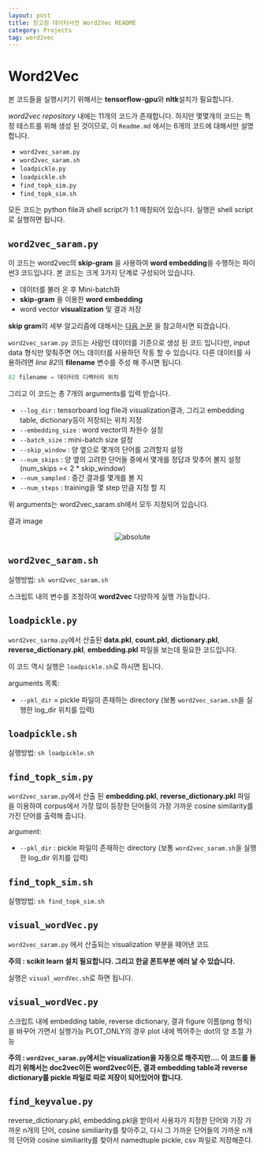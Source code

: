 ```yaml
---
layout: post
title: 한고원 데이터사전 Word2Vec README
category: Projects
tag: word2vec
---
```



# Word2Vec



본 코드들을 실행시키기 위해서는 **tensorflow-gpu**와 **nltk**설치가 필요합니다.

*word2vec repository* 내에는 11개의 코드가 존재합니다. 하지만 몇몇개의 코드는 특정 테스트를 위해 생성 된 것이므로, 이 `Readme.md` 에서는 6개의 코드에 대해서만 설명합니다.

* `word2vec_saram.py`
* `word2vec_saram.sh`
* `loadpickle.py`
* `loadpickle.sh`
* `find_topk_sim.py`
* `find_topk_sim.sh`

모든 코드는 python file과 shell script가 1:1 매칭되어 있습니다. 실행은 shell script로 실행하면 됩니다.

## `word2vec_saram.py`

이 코드는 word2vec의 **skip-gram** 을 사용하여 **word embedding**을 수행하는 파이썬3 코드입니다.
본 코드는 크게 3가지 단계로 구성되어 있습니다.

* 데이터를 불러 온 후 Mini-batch화
* **skip-gram** 을 이용한 **word embedding**
* word vector **visualization** 및 결과 저장

**skip gram**의 세부 알고리즘에 대해서는 [다음 논문](https://papers.nips.cc/paper/5021-distributed-representations-of-words-and-phrases-and-their-compositionality.pdf) 을 참고하시면 되겠습니다.

`word2vec_saram.py` 코드는 사람인 데이터를 기준으로 생성 된 코드 입니다만, input data 형식만 맞춰주면 어느 데이터를 사용하던 작동 할 수 있습니다. 다른 데이터를 사용하려면 *line 82*의 **filename** 변수를 주성 해 주시면 됩니다.

~~~python
82 filename = 데이터의 디렉터리 위치
~~~

그리고 이 코드는 총 7개의 arguments를 입력 받습니다.

* `--log_dir` : tensorboard log file과 visualization결과, 그리고 embedding table, dictionary등이 저장되는 위치 지정
* `--embedding_size` : word vector의 차원수 설정
* `--batch_size` : mini-batch size 설정
* `--skip_window` : 양 옆으로 몇개의 단어를 고려할지 설정
* `--num_skips` : 양 옆의 고려한 단어들 중에서 몇개를 정답과 맞추어 볼지 설정 (num_skips =< 2 * skip_window)
* `--num_sampled` : 중간 결과를 몇개를 볼 지
* `--num_steps` : training을 몇 step 만큼 지정 할 지

위 arguments는 word2vec_saram.sh에서 모두 지정되어 있습니다.

결과 image
<p align="center">
<img src='{{ "/assets/posts/word2vecREADME/saramin_nltk.png" | relative_url }}' alt='absolute'>
</p>


## `word2vec_saram.sh`

실행방법:
`sh word2vec_saram.sh`

스크립트 내의 변수를 조정하여 **word2vec** 다양하게 실행 가능합니다.

## `loadpickle.py`
`word2vec_sarma.py`에서 산출된 **data.pkl**, **count.pkl**, **dictionary.pkl**, **reverse_dictionary.pkl**, **embedding.pkl** 파일을 보는데 필요한 코드입니다.

이 코드 역시 실행은 `loadpickle.sh`로 하시면 됩니다.

arguments 목록:

* `--pkl_dir` = pickle 파일이 존재하는 directory (보통 `word2vec_saram.sh`을 실행한 log_dir 위치를 입력)

## `loadpickle.sh`

실행방법:
`sh loadpickle.sh`

## `find_topk_sim.py`

`word2vec_saram.py`에서 산출 된 **embedding.pkl**, **reverse_dictionary.pkl** 파일을 이용하여 corpus에서 가장 많이 등장한 단어들의 가장 가까운 cosine similarity를 가진 단어를 출력해 줍니다.

argument:

* `--pkl_dir` : pickle 파일이 존재하는 directory (보통 `word2vec_saram.sh`을 실행한 log_dir 위치를 입력)

## `find_topk_sim.sh`

실행방법:
`sh find_topk_sim.sh`

## `visual_wordVec.py` ##

`word2vec_saram.py` 에서 산출되는 visualization 부분을 떼어낸 코드

**주의 : scikit learn 설치 필요합니다. 그리고 한글 폰트부분 에러 날 수 있습니다.**

실행은 `visual_wordVec.sh`로 하면 됩니다.

## `visual_wordVec.py` ##

스크립트 내에 embedding table, reverse dictionary, 결과 figure 이름(png 형식)을 바꾸어 가면서 실행가능
PLOT_ONLY의 경우 plot 내에 찍어주는 dot의 양 조절 가능

**주의 : `word2vec_saram.py`에서는 visualization을 자동으로 해주지만.... 이 코드를 돌리기 위해서는 doc2vec이든 word2vec이든, 결과 embedding table과 reverse dictionary를 pickle 파일로 따로 저장이 되어있어야 합니다.**

## `find_keyvalue.py` ##

reverse_dictionary.pkl, embedding.pkl을 받아서 사용자가 지정한 단어와 가장 가까운 n개의 단어, cosine similiarity를 찾아주고, 다시 그 가까운 단어들의 가까운 n개의 단어와 cosine similiarity를 찾아서 namedtuple pickle, csv 파일로 저장해준다.
<!---->

